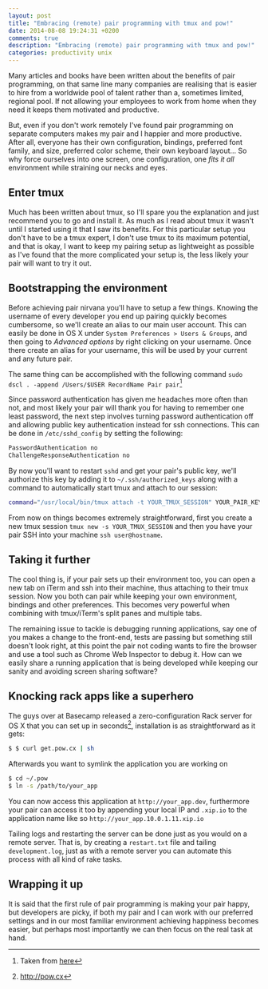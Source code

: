 ```yaml
---
layout: post
title: "Embracing (remote) pair programming with tmux and pow!"
date: 2014-08-08 19:24:31 +0200
comments: true
description: "Embracing (remote) pair programming with tmux and pow!"
categories: productivity unix
---
```


Many articles and books have been written about the benefits of pair programming, on that same line many companies are realising that is easier to hire from a worldwide pool of talent rather than a, sometimes limited, regional pool. If not allowing your employees to work from home when they need it keeps them motivated and productive.

But, even if you don't work remotely I've found pair programming on separate computers makes my pair and I happier and more productive. After all, everyone has their own configuration, bindings, preferred font family, and size, preferred color scheme, their own keyboard layout... So why force ourselves into one screen, one configuration, one _fits it all_ environment while straining our necks and eyes.

<!-- more -->

## Enter tmux

Much has been written about tmux, so I'll spare you the explanation and just recommend you to go and install it. As much as I read about tmux it wasn't until I started using it that I saw its benefits. For this particular setup you don't have to be a tmux expert, I don't use tmux to its maximum potential, and that is okay, I want to keep my pairing setup as lightweight as possible as I've found that the more complicated your setup is, the less likely your pair will want to try it out.

## Bootstrapping the environment

Before achieving pair nirvana you'll have to setup a few things. Knowing the username of every developer you end up pairing quickly becomes cumbersome, so we'll create an alias to our main user account. This can easily be done in OS X under ``System Preferences > Users & Groups``, and then going to _Advanced options_ by right clicking on your username. Once there create an alias for your username, this will be used by your current and any future pair.

The same thing can be accomplished with the following command ``sudo dscl . -append /Users/$USER RecordName Pair pair``[^1]

Since password authentication has given me headaches more often than not, and most likely your pair will thank you for having to remember one least password, the next step involves turning password authentication off and allowing public key authentication instead for ssh connections. This can be done in ``/etc/sshd_config`` by setting the following:

```bash
PasswordAuthentication no
ChallengeResponseAuthentication no
```

By now you'll want to restart ``sshd`` and get your pair's public key, we'll authorize this key by adding it to ``~/.ssh/authorized_keys`` along with a command to automatically start tmux and attach to our session:

```bash
command="/usr/local/bin/tmux attach -t YOUR_TMUX_SESSION" YOUR_PAIR_KEY
```

From now on things becomes extremely straightforward, first you create a new tmux session ``tmux new -s YOUR_TMUX_SESSION`` and then you have your pair SSH into your machine ``ssh user@hostname``.


## Taking it further

The cool thing is, if your pair sets up their environment too, you can open a new tab on iTerm and ssh into their machine, thus attaching to their tmux session. Now you both can pair while keeping your own environment, bindings and other preferences. This becomes very powerful when combining with tmux/iTerm's split panes and multiple tabs.

The remaining issue to tackle is debugging running applications, say one of you makes a change to the front-end, tests are passing but something still doesn't look right, at this point the pair not coding wants to fire the browser and use a tool such as Chrome Web Inspector to debug it. How can we easily share a running application that is being developed while keeping our sanity and avoiding screen sharing software?


## Knocking rack apps like a superhero

The guys over at Basecamp released a zero-configuration Rack server for OS X that you can set up in seconds[^2], installation is as straightforward as it gets:

```bash
$ $ curl get.pow.cx | sh
```

Afterwards you want to symlink the application you are working on

```bash
$ cd ~/.pow
$ ln -s /path/to/your_app
```

You can now access this application at ``http://your_app.dev``, furthermore your pair can access it too by appending your local IP and ``.xip.io`` to the application name like so ``http://your_app.10.0.1.11.xip.io``

Tailing logs and restarting the server can be done just as you would on a remote server. That is, by creating a ``restart.txt`` file and tailing ``development.log``, just as with a remote server you can automate this process with all kind of rake tasks.


## Wrapping it up
It is said that the first rule of pair programming is making your pair happy, but developers are picky, if both my pair and I can work with our preferred settings and in our most familiar environment achieving happiness becomes easier, but perhaps most importantly we can then focus on the real task at hand.

[^1]: Taken from [here](https://gist.github.com/trestrantham/dfc1da1b9580da46001c)
[^2]: http://pow.cx
